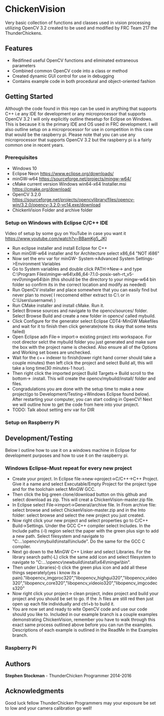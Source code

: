 # ChickenVision

Very basic collection of functions and classes used in vision processing utilizing OpenCV 3.2 created to be used and modified by FRC Team 217 the ThunderChickens. 

## Features

* Redifined useful OpenCV functions and eliminated extraneous parameters
* Combined common OpenCV code into a class or method 
* Created dynamic GUI control for use in debugging 
* Contains example code in both procedural and object-oriented fashion

## Getting Started

Although the code found in this repo can be used in anything that supports C++ i.e any IDE for development or any microprocessor that supports OpenCV 3.2 I will only explicitly outline thesetup for Eclipse on Windows. This is because it is the primary IDE and OS used in FRC development. I will also outline setup on a microprocessor for use in competition in this case that would be the raspberry pi. Please note that you can use any microprocessor that supports OpenCV 3.2 but the raspberry pi is a fairly common one in recent years.

### Prerequisites

* Windows 10
* Eclipse Neon <link> <https://www.eclipse.org/downloads/>
* minGW-w64 <link><https://sourceforge.net/projects/mingw-w64/>
* cMake current version Windows win64-x64 Installer.msi <link> <https://cmake.org/download/>
* OpenCV 3.2.0 <link> <https://sourceforge.net/projects/opencvlibrary/files/opencv-win/3.2.0/opencv-3.2.0-vc14.exe/download>
* ChickenVision Folder and archive folder


### Setup on Windows with Eclipse C/C++ IDE

Video of setup by some guy on YouTube in case you want it <link> <https://www.youtube.com/watch?v=BBamKg5_JKI>
* Run eclipse installer and install Eclipse for C++
* Run minGW-w64 installer and for Architecture select x86_64 "NOT i686"
* Now set the env var for minGW- System->Advanced System Settings->Environment Variables
* Go to System variables and double click PATH->New-> and type C:\Program Files\mingw-w64\x86_64-7.1.0-posix-seh-rt_v5-rev0\mingw64\bin (this should be the directory to your mingw-w64 bin folder so confirm its in the correct location and modify as needed)
* Run OpenCV installer and place somewhere that you can easily find but never plan to move( I reccomend either extract to C:\ or in C:\Users\username\ )
* Run CMake installer and install cMake. Run it.
* Select Browse sources and navigate to the opencv/sources/ folder. Select Browse Build and create a new folder in opencv/ called mybuild.
* Click Configure for the generator select Eclipse CDT4-MinGW Makefiles and wait for it to finish then click generate(note its okay that some tests failed)
* Open Eclipse adn File-> import-> existing project into workspace. For root director selct the mybuild folder you just generated and make sure the box with the project name is checked. Also ensure all of the Options and Working set boxes are unchecked.
* Wait for the c++ indexer to finish(lower right hand corner should take a couple minutes) then left click the project and select Build all, this will take a long time(30 minutes-1 hour).
* Then right click the imported project Build Targets-> Build scroll to the bottom-> :install. This will create the opencv/mybuild/install/ folder and files.
* Congradulations you are done with the setup time to make a new project(go to Development/Testing->Windows Eclipse found below). After restarting your computer, you can start coding in OpenCV! Next we will outline how to get the code from here into your project.
*  TODO: Talk about setting env var for DIR

### Setup on Raspberry Pi

## Development/Testing
Below I outline how to use it on a windows machine in Eclipse for development purposes and how to use it on the raspberry pi.

### Windows Eclipse-Must repeat for every new project
* Create your project. In Eclipse file->new->project->C/C++->C++ Project. Give it a name and select Executable/Empty Project for the project type and for the toolchain select MinGW GCC.
* Then click the big green clone/download button on this github and select download as zip. This will creat a ChickenVision-master.zip file.
* In Eclipse select File->import->General/archive file. In From archive file: select browse and select ChickenVision-master.zip and in the Into folder: select browse and select the new project you just created.
* Now right click your new project and select properties go to C/C++ Build->Settings. Under the GCC C++ compiler select Includes. In the Include paths (-l) region select the paper with the green plus sign to add a new path. Select filesystem and navigate to "C:\...\opencv\mybuild\install\include". Do the same for the GCC C compiler.
* Next go down to the MinGW C++ Linker and select Libraries. For the library search path(-L) click the same add icon and select filesystem to navigate to "C:\...\opencv\newbuild\install\x64\mingw\bin".
* Then under Libraries(-l) click the green plus icon and add all these things seperately(yes i know its a pain)."libopencv_imgproc320","libopencv_highgui320","libopencv_video320","libopencv_core320","libopencv_videoio320","libopencv_imgcodecs320"
* Now right click your project-> clean project, index project and build your project and you should be set to go. If the .h files are still red then just open up each file individually and ctrl+b to build it.
* You are now set and ready to wite OpenCV code and use our code should you like to. Included in our example branch is a couple examples demonstrating ChickenVision, remember you have to walk through this exact same process outlined above before you can run the examples. Descriptions of each example is outlined in the ReadMe in the Examples branch.

### Raspberry Pi

## Authors

**Stephen Stockman** - ThunderChicken Programmer 2014-2016
 
## Acknowledgments

Good luck fellow ThunderChicken Programmers may your exposure be set to low and your camera calibration go well!
